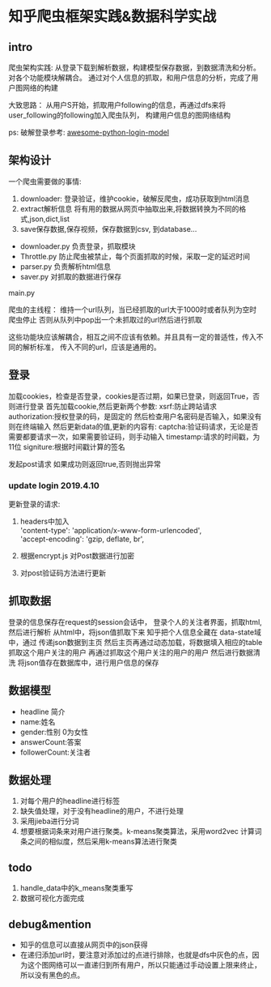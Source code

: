 # 知乎爬虫框架实践&数据科学实战

## intro

爬虫架构实践: 从登录下载到解析数据，构建模型保存数据，到数据清洗和分析。对各个功能模块解耦合。
通过对个人信息的抓取，和用户信息的分析，完成了用户图网络的构建

大致思路： 从用户S开始，抓取用户following的信息，再通过dfs来将user_following的following加入爬虫队列，
构建用户信息的图网络结构

ps: 破解登录参考: [awesome-python-login-model](https://github.com/CriseLYJ/awesome-python-login-model)

## 架构设计

一个爬虫需要做的事情:
1. downloader: 登录验证，维护cookie，破解反爬虫，成功获取到html消息
3. extract解析信息 将有用的数据从网页中抽取出来,将数据转换为不同的格式,json,dict,list
4. save保存数据,保存视频，保存数据到csv, 到database...

- downloader.py  负责登录，抓取模块
- Throttle.py 防止爬虫被禁止，每个页面抓取的时候，采取一定的延迟时间
- parser.py  负责解析html信息
- saver.py   对抓取的数据进行保存  

main.py

爬虫的主线程：
维持一个url队列，当已经抓取的url大于1000时或者队列为空时爬虫停止
否则从队列中pop出一个未抓取过的url然后进行抓取


这些功能块应该解耦合，相互之间不应该有依赖。并且具有一定的普适性，传入不同的解析标准，
传入不同的url，应该是通用的。

## 登录

加载cookies，检查是否登录，cookies是否过期，如果已登录，则返回True，否则进行登录
首先加载cookie,然后更新两个参数:
 xsrf:防止跨站请求
authorization:授权登录的码，是固定的
然后检查用户名密码是否输入，如果没有则在终端输入
然后更新data的值,更新的内容有:
captcha:验证码请求，无论是否需要都要请求一次，如果需要验证码，则手动输入
timestamp:请求的时间戳，为11位
signiture:根据时间戳计算的签名

发起post请求
如果成功则返回true,否则抛出异常


### update login  2019.4.10 

更新登录的请求:
1. headers中加入     
'content-type': 'application/x-www-form-urlencoded',  
'accept-encoding': 'gzip, deflate, br',

2. 根据encrypt.js 对Post数据进行加密
3. 对post验证码方法进行更新

## 抓取数据

登录的信息保存在request的session会话中，
登录个人的关注者界面，抓取html,然后进行解析
从html中，将json值抓取下来
知乎把个人信息全藏在 data-state域中，通过 传递json数据到主页
然后主页再通过动态加载，将数据填入相应的table
抓取这个用户关注的用户
再通过抓取这个用户关注的用户的用户
然后进行数据清洗
将json值存在数据库中，进行用户信息的保存

## 数据模型

- headline 简介
- name:姓名
- gender:性别 0为女性
- answerCount:答案
- followerCount:关注者

## 数据处理

1. 对每个用户的headline进行标签
2. 缺失值处理，对于没有headline的用户，不进行处理
3. 采用jieba进行分词
4. 想要根据词条来对用户进行聚类。k-means聚类算法，采用word2vec 计算词条之间的相似度，然后采用k-means算法进行聚类

## todo

1. handle_data中的k_means聚类重写
2. 数据可视化方面完成

## debug&mention

- 知乎的信息可以直接从网页中的json获得
- 在递归添加url时，要注意对添加过的点进行排除，也就是dfs中灰色的点，因为这个图网络可以一直递归到所有用户，所以只能通过手动设置上限来终止，
所以没有黑色的点。








